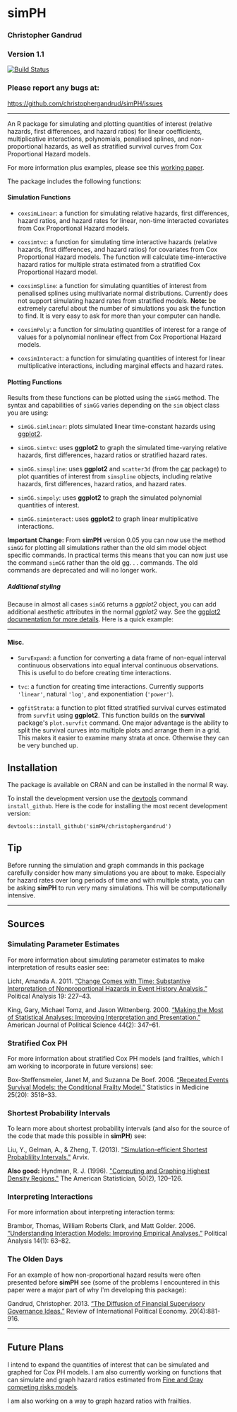simPH
======

### Christopher Gandrud

### Version 1.1 

[![Build Status](https://travis-ci.org/christophergandrud/simPH.png)](https://travis-ci.org/christophergandrud/simPH)

### Please report any bugs at:

<https://github.com/christophergandrud/simPH/issues>

---

An R package for simulating and plotting quantities of interest (relative hazards, first differences, and hazard ratios) for linear coefficients, multiplicative interactions, polynomials, penalised splines, and non-proportional hazards, as well as stratified survival curves from Cox Proportional Hazard models.

For more information plus examples, please see this [working paper](http://ssrn.com/abstract=2318977).

The package includes the following functions:

#### Simulation Functions

- `coxsimLinear`: a function for simulating relative hazards, first differences, hazard ratios, and hazard rates for linear, non-time interacted covariates from Cox Proportional Hazard models.

- `coxsimtvc`: a function for simulating time interactive hazards (relative hazards, first differences, and hazard ratios) for covariates from Cox Proportional Hazard models. The function will calculate time-interactive hazard ratios for multiple strata estimated from a stratified Cox Proportional Hazard model.

- `coxsimSpline`: a function for simulating quantities of interest from penalised splines using multivariate normal distributions. Currently does not support simulating hazard rates from stratified models. **Note:** be extremely careful about the number of simulations you ask the function to find. It is very easy to ask for more than your computer can handle.

- `coxsimPoly`: a function for simulating quantities of interest for a range of values for a polynomial nonlinear effect from Cox Proportional Hazard models.

- `coxsimInteract`: a function for simulating quantities of interest for linear multiplicative interactions, including marginal effects and hazard rates.

#### Plotting Functions

Results from these functions can be plotted using the `simGG` method. The syntax and capabilities of `simGG` varies depending on the `sim` object class you are using:

- `simGG.simlinear`: plots simulated linear time-constant hazards using [ggplot2](http://ggplot2.org/).

- `simGG.simtvc`: uses **ggplot2** to graph the simulated time-varying relative hazards, first differences, hazard ratios or stratified hazard rates.

- `simGG.simspline`: uses **ggplot2** and `scatter3d` (from the [car](http://cran.r-project.org/web/packages/car/index.html) package) to plot quantities of interest from `simspline` objects, including relative hazards, first differences, hazard ratios, and hazard rates.

- `simGG.simpoly`: uses **ggplot2** to graph the simulated polynomial quantities of interest.

- `simGG.siminteract`: uses **ggplot2** to graph linear multiplicative interactions.

**Important Change:** From **simPH** version 0.05 you can now use the method `simGG` for plotting all simulations rather than the old sim model object specific commands. In practical terms this means that you can now just use the command `simGG` rather than the old gg. . . commands. The old commands are deprecated and will no longer work.

##### Additional styling

Because in almost all cases `simGG` returns a *ggplot2* object, you can add additional aesthetic attributes in the normal *ggplot2* way. See the [ggplot2 documentation for more details](http://docs.ggplot2.org/current/). Here is a quick example:


---

#### Misc.

- `SurvExpand`: a function for converting a data frame of non-equal interval continuous observations into equal interval continuous observations. This is useful to do before creating time interactions.

- `tvc`: a function for creating time interactions. Currently supports `'linear'`, natural `'log'`, and exponentiation (`'power'`).

- `ggfitStrata`: a function to plot fitted stratified survival curves estimated from `survfit` using **ggplot2**. This function builds on the **survival** package's `plot.survfit` command. One major advantage is the ability to split the survival curves into multiple plots and arrange them in a grid. This makes it easier to examine many strata at once. Otherwise they can be very bunched up.

## Installation

The package is available on CRAN and can be installed in the normal R way.

To install the development version use the [devtools](https://github.com/hadley/devtools) command `install_github`. Here is the code for installing the most recent development version:

```{S}
devtools::install_github('simPH/christophergandrud')
```

## Tip

Before running the simulation and graph commands in this package carefully consider how many simulations you are about to make. Especially for hazard rates over long periods of time and with multiple strata, you can be asking **simPH** to run very many simulations. This will be computationally intensive. 

---

## Sources

### Simulating Parameter Estimates

For more information about simulating parameter estimates to make interpretation of results easier see:

Licht, Amanda A. 2011. [“Change Comes with Time: Substantive Interpretation of Nonproportional Hazards in Event History Analysis.”](http://pan.oxfordjournals.org/content/19/2/227.abstract) Political Analysis 19: 227–43.

King, Gary, Michael Tomz, and Jason Wittenberg. 2000. [“Making the Most of Statistical Analyses: Improving Interpretation and Presentation.”](http://www.jstor.org/stable/2669316) American Journal of Political Science 44(2): 347–61.

### Stratified Cox PH

For more information about stratified Cox PH models (and frailties, which I am working to incorporate in future versions) see:

Box-Steffensmeier, Janet M, and Suzanna De Boef. 2006. [“Repeated Events Survival Models: the Conditional Frailty Model.”](http://onlinelibrary.wiley.com/doi/10.1002/sim.2434/abstract;jsessionid=28218243DD3D6E01A3D10EEE75D96675.d01t02) Statistics in Medicine 25(20): 3518–33.

### Shortest Probability Intervals

To learn more about shortest probability intervals (and also for the source of the code that made this possible in **simPH**) see:

Liu, Y., Gelman, A., & Zheng, T. (2013). ["Simulation-efficient Shortest Probablility Intervals."](http://arxiv.org/pdf/1302.2142v1.pdf) Arvix. 

**Also good:** Hyndman, R. J. (1996). ["Computing and Graphing Highest Density Regions."](http://www.jstor.org/stable/10.2307/2684423) The American Statistician, 50(2), 120–126.

### Interpreting Interactions

For more information about interpreting interaction terms:

Brambor, Thomas, William Roberts Clark, and Matt Golder. 2006. [“Understanding Interaction Models: Improving Empirical Analyses.”](http://pan.oxfordjournals.org/content/14/1/63.abstract) Political Analysis 14(1): 63–82.

### The Olden Days

For an example of how non-proportional hazard results were often presented before **simPH** see (some of the problems I encountered in this paper were a major part of why I'm developing this package): 

Gandrud, Christopher. 2013. [“The Diffusion of Financial Supervisory Governance Ideas.”](http://www.tandfonline.com/doi/full/10.1080/09692290.2012.727362) Review of International Political Economy. 20(4):881-916.

---

## Future Plans

I intend to expand the quantities of interest that can be simulated and graphed for Cox PH models. I am also currently working on functions that can simulate and graph hazard ratios estimated from [Fine and Gray competing risks models](http://www.jstor.org/stable/2670170). 

I am also working on a way to graph hazard ratios with frailties. 
